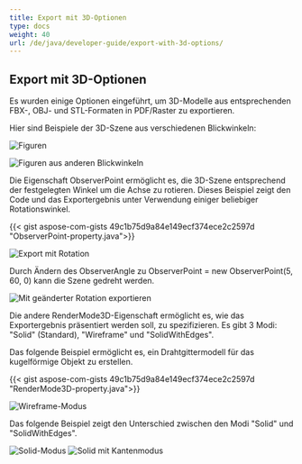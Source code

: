 ```yaml
---
title: Export mit 3D-Optionen
type: docs
weight: 40
url: /de/java/developer-guide/export-with-3d-options/
---
```


## **Export mit 3D-Optionen**

Es wurden einige Optionen eingeführt, um 3D-Modelle aus entsprechenden FBX-, OBJ- und STL-Formaten in PDF/Raster zu exportieren.

Hier sind Beispiele der 3D-Szene aus verschiedenen Blickwinkeln:

![Figuren](/_assets/guide/3d/fig1.png)

![Figuren aus anderen Blickwinkeln](/_assets/guide/3d/fig2.png)

Die Eigenschaft ObserverPoint ermöglicht es, die 3D-Szene entsprechend der festgelegten Winkel um die Achse zu rotieren. Dieses Beispiel zeigt den Code und das Exportergebnis unter Verwendung einiger beliebiger Rotationswinkel.

{{< gist aspose-com-gists 49c1b75d9a84e149ecf374ece2c2597d "ObserverPoint-property.java">}}

![Export mit Rotation](/_assets/guide/3d/fig3.png)

Durch Ändern des ObserverAngle zu ObserverPoint = new ObserverPoint(5, 60, 0) kann die Szene gedreht werden.

![Mit geänderter Rotation exportieren](/_assets/guide/3d/fig4.png)

Die andere RenderMode3D-Eigenschaft ermöglicht es, wie das Exportergebnis präsentiert werden soll, zu spezifizieren. Es gibt 3 Modi: "Solid" (Standard), "Wireframe" und "SolidWithEdges".

Das folgende Beispiel ermöglicht es, ein Drahtgittermodell für das kugelförmige Objekt zu erstellen.

{{< gist aspose-com-gists 49c1b75d9a84e149ecf374ece2c2597d "RenderMode3D-property.java">}}

![Wireframe-Modus](/_assets/guide/3d/fig5.png)

Das folgende Beispiel zeigt den Unterschied zwischen den Modi "Solid" und "SolidWithEdges".

![Solid-Modus](/_assets/guide/3d/fig6.png)
![Solid mit Kantenmodus](/_assets/guide/3d/fig7.png)

